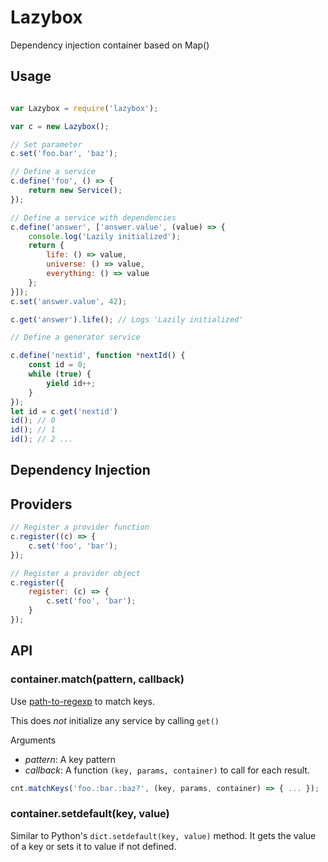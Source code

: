 # Lazybox

Dependency injection container based on Map()


## Usage

```js

var Lazybox = require('lazybox');

var c = new Lazybox();

// Set parameter
c.set('foo.bar', 'baz');

// Define a service
c.define('foo', () => {
	return new Service();
});

// Define a service with dependencies
c.define('answer', ['answer.value', (value) => {
	console.log('Lazily initialized');
	return {
		life: () => value,
		universe: () => value,
		everything: () => value
	};
}]);
c.set('answer.value', 42);

c.get('answer').life(); // Logs 'Lazily initialized'

// Define a generator service

c.define('nextid', function *nextId() {
	const id = 0;
	while (true) {
		yield id++;
	}
});
let id = c.get('nextid')
id(); // 0
id(); // 1
id(); // 2 ...


```

## Dependency Injection

## Providers

```js
// Register a provider function
c.register((c) => {
	c.set('foo', 'bar');
});

// Register a provider object
c.register({
	register: (c) => {
		c.set('foo', 'bar');
	}
});

```

## API

### container.match(pattern, callback)

Use [path-to-regexp](https://www.npmjs.com/package/path-to-regexp) to match keys.

This does *not* initialize any service by calling `get()`

Arguments

  - _pattern_: A key pattern
  - _callback_: A function `(key, params, container)` to call for each result.

```js
cnt.matchKeys('foo.:bar.:baz?', (key, params, container) => { ... });
```

### container.setdefault(key, value)

Similar to Python's `dict.setdefault(key, value)` method.
It gets the value of a key or sets it to value if not defined.
